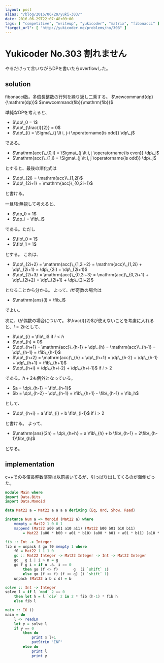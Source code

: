 ```yaml
---
layout: post
alias: "/blog/2016/06/29/yuki-303/"
date: 2016-06-29T22:07:48+09:00
tags: [ "competitive", "writeup", "yukicoder", "matrix", "fibonacci" ]
"target_url": [ "http://yukicoder.me/problems/no/303" ]
---
```


# Yukicoder No.303 割れません

やるだけって言いながらDPを書いたらoverflowした。

## solution

fibonacci数。多倍長整数の行列を繰り返し二乗する。
$\newcommand{dp}{\mathrm{dp}}$
$\newcommand{fib}{\mathrm{fib}}$

単純なDPを考えると、

-   $\dp\_0 = 1$
-   $\dp\_{\frac{l}{2}} = 0$
-   $\dp\_{i} = \Sigma\_{j \lt i, j-i \operatorname{is odd}} \dp\_j$

である。

-   $\mathrm{acc}\_{0,i} = \Sigma\_{j \lt i, j \operatorname{is even}} \dp\_j$
-   $\mathrm{acc}\_{1,i} = \Sigma\_{j \lt i, j \operatorname{is odd}} \dp\_j$

とすると、最後の漸化式は

-   $\dp\_{2i} = \mathrm{acc}\_{1,2i}$
-   $\dp\_{2i+1} = \mathrm{acc}\_{0,2i+1}$

と書ける。

一旦$l$を無視して考えると、

-  $\dp_0 = 1$
-  $\dp_i = \fib\_i$

である。ただし

-  $\fib\_0 = 1$
-  $\fib\_1 = 1$

とする。
これは、

-   $\dp\_{2i+2} = \mathrm{acc}\_{1,2i+2} = \mathrm{acc}\_{1,2i} + \dp\_{2i+1} = \dp\_{2i} + \dp\_{2i+1}$
-   $\dp\_{2i+3} = \mathrm{acc}\_{0,2i+3} = \mathrm{acc}\_{0,2i+1} + \dp\_{2i+2} = \dp\_{2i+1} + \dp\_{2i+2}$

となることから分かる。
よって、$l$が奇数の場合は

-   $\mathrm{ans}(l) = \fib_l$

でよい。

次に、$l$が偶数の場合について。
$\frac{l}{2}$が使えないことを考慮に入れると、$l = 2h$として、

-   $\dp\_{i} = \fib\_i$ if $i \lt h$
-   $\dp\_{h} = 0$
-   $\dp\_{h+1} = \mathrm{acc}\_{h-1} + \dp\_{h} = \mathrm{acc}\_{h-1} = \dp\_{h-1} = \fib\_{h-1}$
-   $\dp\_{h+2} = \mathrm{acc}\_{h} + \dp\_{h+1} = \dp\_{h-2} + \dp\_{h-1} + \dp\_{h+1} = \fib\_{h+1}$
-   $\dp\_{h+i} = \dp\_{h+i-2} + \dp\_{h+i-1}$ if $i \gt 2$

である。$h+2$も例外となっている。

-   $a = \dp\_{h-1} = \fib\_{h-1}$
-   $b = \dp\_{h-2} - \dp\_{h-1} = \fib\_{h+1} - \fib\_{h-1} = \fib_h$

として、

-   $\dp\_{h+i} = a \fib\_{i} + b \fib\_{i-1}$ if $i \gt 2$

と書ける。
よって、

-   $\mathrm{ans}(2h) = \dp\_{h+h} = a \fib\_{h} + b \fib\_{h-1} = 2\fib\_{h-1}\fib\_{h}$

となる。

## implementation

c++での多倍長整数演算は以前書いてるが、引っぱり出してくるのが面倒だった。

``` haskell
module Main where
import Data.Bits
import Data.Monoid

data Mat22 a = Mat22 a a a a deriving (Eq, Ord, Show, Read)

instance Num a => Monoid (Mat22 a) where
    mempty = Mat22 1 0 0 1
    mappend (Mat22 a00 a01 a10 a11) (Mat22 b00 b01 b10 b11)
        = Mat22 (a00 * b00 + a01 * b10) (a00 * b01 + a01 * b11) (a10 * b00 + a11 * b10) (a10 * b01 + a11 * b11)

fib :: Int -> Integer
fib n = unpack $ go f0 mempty 1 where
    f0 = Mat22 1 1 1 0
    go :: Mat22 Integer -> Mat22 Integer -> Int -> Mat22 Integer
    go _ g i | i > n = g
    go f g i = if n .&. i == 0
        then go (f <> f)       g  (i `shift` 1)
        else go (f <> f) (f <> g) (i `shift` 1)
    unpack (Mat22 a b c d) = b

solve :: Int -> Integer
solve l = if l `mod` 2 == 0
    then let h = l `div` 2 in 2 * fib (h-1) * fib h
    else fib l

main :: IO ()
main = do
    l <- readLn
    let y = solve l
    if y == 0
        then do
            print $ l+1
            putStrLn "INF"
        else do
            print l
            print y
```
